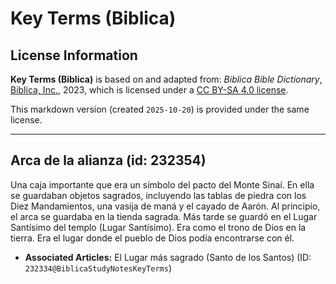 # Key Terms (Biblica)

## License Information

**Key Terms (Biblica)** is based on and adapted from: _Biblica Bible Dictionary_, [Biblica, Inc.](https://www.biblica.com/), 2023, which is licensed under a [CC BY-SA 4.0 license](https://creativecommons.org/licenses/by-sa/4.0/legalcode.en).

This markdown version (created `2025-10-20`) is provided under the same license.



--------------------------------

## Arca de la alianza (id: 232354)

Una caja importante que era un símbolo del pacto del Monte Sinaí. En ella se guardaban objetos sagrados, incluyendo las tablas de piedra con los Diez Mandamientos, una vasija de maná y el cayado de Aarón. Al principio, el arca se guardaba en la tienda sagrada. Más tarde se guardó en el Lugar Santísimo del templo (Lugar Santísimo). Era como el trono de Dios en la tierra. Era el lugar donde el pueblo de Dios podía encontrarse con él.

* **Associated Articles:** El Lugar más sagrado (Santo de los Santos) (ID: `232334@BiblicaStudyNotesKeyTerms`)

